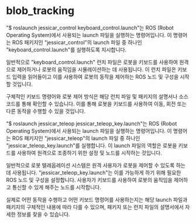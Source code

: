 # blob_tracking

"$ roslaunch jessicar_control keyboard_control.launch"는 ROS (Robot Operating System)에서 사용되는 launch 파일을 실행하는 명령어입니다. 이 명령어는 ROS 패키지인 "jessicar_control"의 launch 파일 중 하나인 "keyboard_control.launch"를 실행하도록 지시합니다.

일반적으로 "keyboard_control.launch" 런치 파일은 로봇을 키보드를 사용하여 원격으로 제어하거나 로봇의 움직임을 시뮬레이션하는 데 사용됩니다. 이 런치 파일은 키보드 입력을 읽어들이고 이를 사용하여 로봇의 동작을 제어하는 ROS 노드 및 구성을 시작할 것입니다.

구체적인 키보드 명령어와 로봇 제어 방식은 해당 런치 파일 및 패키지의 설명서나 소스 코드를 통해 확인할 수 있습니다. 이를 통해 로봇을 키보드를 사용하여 이동, 회전 또는 다른 동작을 수행할 수 있을 것입니다.

"$ roslaunch jessicar_teleop jessicar_teleop_key.launch"는 ROS (Robot Operating System)에서 사용되는 launch 파일을 실행하는 명령어입니다. 이 명령어는 ROS 패키지인 "jessicar_teleop"의 launch 파일 중 하나인 "jessicar_teleop_key.launch"를 실행합니다. 이 launch 파일의 역할은 로봇을 키보드를 사용하여 원격으로 조종하기 위한 설정 및 노드를 시작하는 것입니다.

일반적으로 로봇 텔레옵레이션 시스템은 원격 사용자가 로봇을 제어할 수 있도록 하는 데 사용됩니다. "jessicar_teleop_key.launch"는 이를 가능하게 하기 위해 필요한 ROS 노드 및 구성을 설정합니다. 사용자가 키보드를 사용하여 로봇의 움직임을 제어하고 통신할 수 있게 해주는 노드를 시작합니다.

실제로 어떤 동작을 수행하고 어떤 키보드 명령어를 사용하는지는 해당 launch 파일과 패키지의 구체적인 내용에 따라 다를 수 있으며, 패키지 또는 런치 파일의 설명서에서 자세한 정보를 찾을 수 있습니다.

